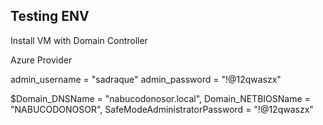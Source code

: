 ## Testing ENV

Install VM with Domain Controller

Azure Provider

  admin_username      = "sadraque"
  admin_password      = "!@12qwaszx"

$Domain_DNSName = "nabucodonosor.local",
Domain_NETBIOSName = "NABUCODONOSOR",
SafeModeAdministratorPassword = "!@12qwaszx"
